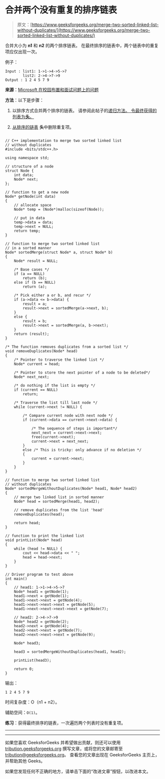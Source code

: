# 合并两个没有重复的排序链表

> 原文：[https://www.geeksforgeeks.org/merge-two-sorted-linked-list-without-duplicates/](https://www.geeksforgeeks.org/merge-two-sorted-linked-list-without-duplicates/)

合并大小为 **n1** 和 **n2** 的两个排序链表。 在最终排序的链表中，两个链表中的重复项应仅出现一次。

例子：

```
Input : list1: 1->1->4->5->7
        list2: 2->4->7->9
Output : 1 2 4 5 7 9 

```

**来源**：[Microsoft 在校园布置和面试问题上的问题](https://www.geeksforgeeks.org/microsoft-on-campus-placement-and-interview-questions/)

**方法**：以下是步骤：

1.  以排序方式合并两个排序的链表。 请参阅此帖子的[递归方法。 令最终获得的列表为**头**。](https://www.geeksforgeeks.org/merge-two-sorted-linked-lists/)

2.  [从排序的链表](https://www.geeksforgeeks.org/remove-duplicates-from-a-sorted-linked-list/) **头**中删除重复项。

```

// C++ implementation to merge two sorted linked list 
// without duplicates 
#include <bits/stdc++.h> 

using namespace std; 

// structure of a node 
struct Node { 
    int data; 
    Node* next; 
}; 

// function to get a new node 
Node* getNode(int data) 
{ 
    // allocate space 
    Node* temp = (Node*)malloc(sizeof(Node)); 

    // put in data 
    temp->data = data; 
    temp->next = NULL; 
    return temp; 
} 

// function to merge two sorted linked list 
// in a sorted manner 
Node* sortedMerge(struct Node* a, struct Node* b) 
{ 
    Node* result = NULL; 

    /* Base cases */
    if (a == NULL) 
        return (b); 
    else if (b == NULL) 
        return (a); 

    /* Pick either a or b, and recur */
    if (a->data <= b->data) { 
        result = a; 
        result->next = sortedMerge(a->next, b); 
    } 
    else { 
        result = b; 
        result->next = sortedMerge(a, b->next); 
    } 
    return (result); 
} 

/* The function removes duplicates from a sorted list */
void removeDuplicates(Node* head) 
{ 
    /* Pointer to traverse the linked list */
    Node* current = head; 

    /* Pointer to store the next pointer of a node to be deleted*/
    Node* next_next; 

    /* do nothing if the list is empty */
    if (current == NULL) 
        return; 

    /* Traverse the list till last node */
    while (current->next != NULL) { 

        /* Compare current node with next node */
        if (current->data == current->next->data) { 

            /* The sequence of steps is important*/
            next_next = current->next->next; 
            free(current->next); 
            current->next = next_next; 
        } 
        else /* This is tricky: only advance if no deletion */
        { 
            current = current->next; 
        } 
    } 
} 

// function to merge two sorted linked list 
// without duplicates 
Node* sortedMergeWithoutDuplicates(Node* head1, Node* head2) 
{ 
    // merge two linked list in sorted manner 
    Node* head = sortedMerge(head1, head2); 

    // remove duplicates from the list 'head' 
    removeDuplicates(head); 

    return head; 
} 

// function to print the linked list 
void printList(Node* head) 
{ 
    while (head != NULL) { 
        cout << head->data << " "; 
        head = head->next; 
    } 
} 

// Driver program to test above 
int main() 
{ 
    // head1: 1->1->4->5->7 
    Node* head1 = getNode(1); 
    head1->next = getNode(1); 
    head1->next->next = getNode(4); 
    head1->next->next->next = getNode(5); 
    head1->next->next->next->next = getNode(7); 

    // head2: 2->4->7->9 
    Node* head2 = getNode(2); 
    head2->next = getNode(4); 
    head2->next->next = getNode(7); 
    head2->next->next->next = getNode(9); 

    Node* head3; 

    head3 = sortedMergeWithoutDuplicates(head1, head2); 

    printList(head3); 

    return 0; 
} 

```

输出：

```
1 2 4 5 7 9 

```

时间复杂度：O（n1 + n2）。

辅助空间：`O(1)`。

**练习**：获得最终排序的链表，一次遍历两个列表时没有重复项。



* * *

* * *

如果您喜欢 GeeksforGeeks 并希望做出贡献，则还可以使用 [tribution.geeksforgeeks.org](https://contribute.geeksforgeeks.org/) 撰写文章，或将您的文章邮寄至 tribution@geeksforgeeks.org。 查看您的文章出现在 GeeksforGeeks 主页上，并帮助其他 Geeks。

如果您发现任何不正确的地方，请单击下面的“改进文章”按钮，以改进本文。